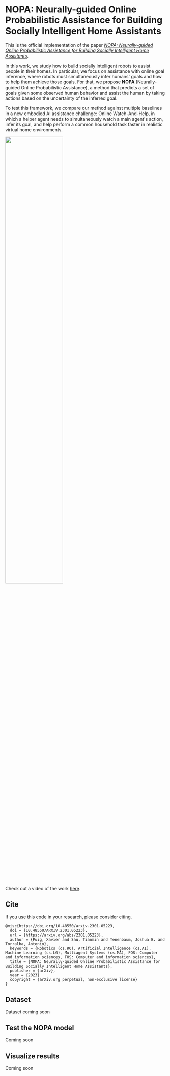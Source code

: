 # NOPA: Neurally-guided Online Probabilistic Assistance for Building Socially Intelligent Home Assistants

This is the official implementation of the paper [*NOPA: Neurally-guided Online Probabilistic Assistance for Building Socially Intelligent Home Assistants*](https://arxiv.org/abs/2301.05223). 


In this work, we study how to build socially intelligent robots to assist people in their homes. In particular, we focus on assistance with online goal inference, where robots must simultaneously infer humans' goals and how to help them achieve those goals. For that, we propose **NOPA** (Neurally-guided Online Probabilistic Assistance), a method that predicts a set of goals given some observed human behavior and assist the human by taking actions based on the uncertainty of the inferred goal. 

To test this framework, we compare our method against multiple baselines in a new embodied AI assistance challenge: Online Watch-And-Help, in which a helper agent needs to simultaneously watch a main agent's action, infer its goal, and help perform a common household task faster in realistic virtual home environments.
 
 
<div style="width:100%"> 
<img src="https://github.com/xavierpuigf/online_watch_and_help/blob/main/assets/cover_fig_final.png?raw=true" width="60%">
</div>


Check out a video of the work [here](https://youtu.be/Oawo9pynPL0).

## Cite

If you use this code in your research, please consider citing.
```
@misc{https://doi.org/10.48550/arxiv.2301.05223,
  doi = {10.48550/ARXIV.2301.05223},
  url = {https://arxiv.org/abs/2301.05223},
  author = {Puig, Xavier and Shu, Tianmin and Tenenbaum, Joshua B. and Torralba, Antonio},
  keywords = {Robotics (cs.RO), Artificial Intelligence (cs.AI), Machine Learning (cs.LG), Multiagent Systems (cs.MA), FOS: Computer and information sciences, FOS: Computer and information sciences},
  title = {NOPA: Neurally-guided Online Probabilistic Assistance for Building Socially Intelligent Home Assistants},
  publisher = {arXiv},
  year = {2023}
  copyright = {arXiv.org perpetual, non-exclusive license}
}
```

## Dataset
Dataset coming soon



## Test the NOPA model
Coming soon

## Visualize results
Coming soon

